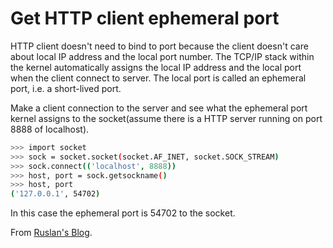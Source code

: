 # Get HTTP client ephemeral port

HTTP client doesn't need to bind to port because the client doesn't care about local IP address and the local port number. The TCP/IP stack within the kernel automatically assigns the local IP address and the local port when the client connect to server. The local port is called an ephemeral port, i.e. a short-lived port.

Make a client connection to the server and see what the ephemeral port kernel assigns to the socket(assume there is a HTTP server running on port 8888 of localhost).

```bash
>>> import socket
>>> sock = socket.socket(socket.AF_INET, socket.SOCK_STREAM)
>>> sock.connect(('localhost', 8888))
>>> host, port = sock.getsockname()
>>> host, port
('127.0.0.1', 54702)
```

In this case the ephemeral port is 54702 to the socket.

From [Ruslan's Blog](https://ruslanspivak.com/lsbaws-part3/).
